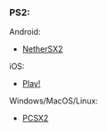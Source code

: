 ### PS2:
Android:
- [NetherSX2](https://github.com/Trixarian/NetherSX2-patch)

iOS:
- [Play!](https://purei.org/downloads.php)

Windows/MacOS/Linux:
- [PCSX2](https://pcsx2.net/downloads/)
